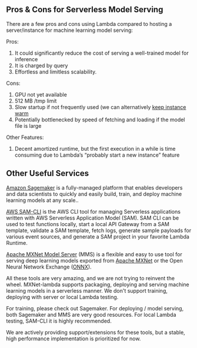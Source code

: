 ## Pros & Cons for Serverless Model Serving

There are a few pros and cons using Lambda compared to hosting a server/instance for machine learning model serving:

Pros:

1. It could significantly reduce the cost of serving a well-trained model for inference
2. It is charged by query
3. Effortless and limitless scalability. 

Cons:

1. GPU not yet available
2. 512 MB /tmp limit
3. Slow startup if not frequently used (we can alternatively [keep instance warm](docs/Keep-it-Warm.md)
4. Potentially bottlenecked by speed of fetching and loading if the model file is large

Other Features:

1. Decent amortized runtime, but the first execution in a while is time consuming due to Lambda’s “probably start a new instance” feature

## Other Useful Services

[Amazon Sagemaker](https://aws.amazon.com/sagemaker/) is a fully-managed platform that enables developers and data scientists to quickly and easily build, train, and deploy machine learning models at any scale.. 

[AWS SAM-CLI](https://github.com/awslabs/aws-sam-cli) is the AWS CLI tool for managing Serverless applications written with AWS Serverless Application Model (SAM). SAM CLI can be used to test functions locally, start a local API Gateway from a SAM template, validate a SAM template, fetch logs, generate sample payloads for various event sources, and generate a SAM project in your favorite Lambda Runtime.

[Apache MXNet Model Server](https://github.com/awslabs/mxnet-model-server) (MMS) is a flexible and easy to use tool for serving deep learning models exported from [Apache MXNet](http://mxnet.apache.org/) or the Open Neural Network Exchange ([ONNX](http://onnx.ai/)).

All these tools are very amazing, and we are not trying to reinvent the wheel. MXNet-lambda supports packaging, deploying and serving machine learning models in a serverless manner. We don't support training, deploying with server or local Lambda testing. 

For training, please check out Sagemaker. For deploying / model serving, both Sagemaker and MMS are very good resources. For local Lambda testing, SAM-CLI it is highly recommended. 

We are actively providing support/extensions for these tools, but a stable, high performance implementation is prioritized for now.
